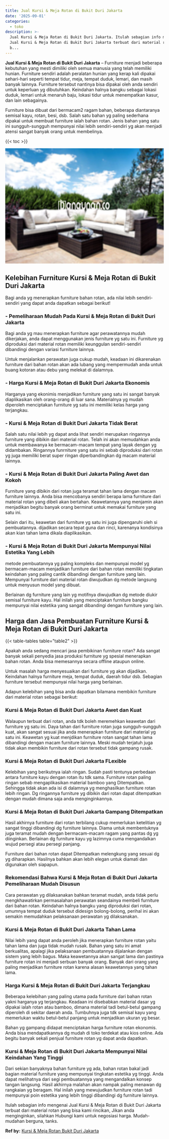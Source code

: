 ```yaml
---
title: Jual Kursi & Meja Rotan di Bukit Duri Jakarta
date: '2025-09-01'
categories:
  - toko
description: >-
  Jual Kursi & Meja Rotan di Bukit Duri Jakarta. Itulah sebagian info mengenai
  Jual Kursi & Meja Rotan di Bukit Duri Jakarta terbuat dari material rotan yang
  b...
---
```


**Jual Kursi & Meja Rotan di Bukit Duri Jakarta** – Furniture menjadi beberapa kebutuhan yang mesti dimiliki oleh semua manusia yang telah memiliki hunian. Furniture sendiri adalah peralatan hunian yang kerap kali dipakai sehari-hari seperti tempat tidur, meja, tempat duduk, lemari, dan masih banyak lainnya. Furniture tersebut nantinya bisa dipakai oleh anda sendiri untuk keperluan yg dibutuhkan. Keindahan halnya bangku sebagai lokasi duduk, lemari untuk menaruh baju, lokasi tidur untuk menempatkan kasur, dan lain sebagainya.

Furniture bisa dibuat dari bermacam2 ragam bahan, beberapa diantaranya semisal kayu, rotan, besi, dsb. Salah satu bahan yg paling sederhana dipakai untuk membuat furniture ialah bahan rotan. Jenis bahan yang satu ini sungguh-sungguh mempunyai nilai lebih sendiri-sendiri yg akan menjadi atensi sangat banyak orang untuk membelinya.

{{< toc >}}

![Jual Kursi & Meja Rotan di Bukit Duri Jakarta](/images/kursi-meja-rotan-murah48.png)

## Kelebihan Furniture Kursi & Meja Rotan di Bukit Duri Jakarta

Bagi anda yg menerapkan furniture bahan rotan, ada nilai lebih sendiri-sendiri yang dapat anda dapatkan sebagai berikut!

### \- Pemeliharaan Mudah Pada Kursi & Meja Rotan di Bukit Duri Jakarta

Bagi anda yg mau menerapkan furniture agar perawatannya mudah dikerjakan, anda dapat menggunakan jenis furniture yg satu ini. Furniture yg diproduksi dari material rotan memiliki keunggulan sendiri-sendiri dibandingi dengan variasi furniture lainnya.

Untuk menjalankan perawatan juga cukup mudah, keadaan ini dikarenakan furniture dari bahan rotan akan ada lubang yang mempermudah anda untuk buang kotoran atau debu yang melekat di dalamnya.

### \- Harga Kursi & Meja Rotan di Bukit Duri Jakarta Ekonomis

Harganya yang ekonimis menjadikan furniture yang satu ini sangat banyak diaplikasikan oleh orang-orang di luar sana. Materialnya yg mudah diperoleh menciptakan furniture yg satu ini memiliki kelas harga yang terjangkau.

### \- Kursi & Meja Rotan di Bukit Duri Jakarta Tidak Berat

Salah satu nilai lebih yg dapat anda lihat sendiri merupakan ringannya furniture yang dibikin dari material rotan. Telah ini akan memudahkan anda untuk membawanya ke bermacam-macam tempat yang layak dengan yg didambakan. Ringannya funrniture yang satu ini sebab diproduksi dari rotan yg juga memiliki berat super ringan diperbandingkan dg macam material lainnya.

### \- Kursi & Meja Rotan di Bukit Duri Jakarta Paling Awet dan Kokoh

Furniture yang dibikin dari rotan juga teramat tahan lama dengan macam furniture lainnya. Anda bisa mencobanya sendiri berapa lama furniture dari material rotan yang dibeli akan bertahan. Keawetannya yang menjamin akan menjadikan begitu banyak orang berminat untuk memakai furniture yang satu ini.

Selain dari itu, keawetan dari furniture yg satu ini juga dipengaruhi oleh si pembuatannya. dijadikan secara tepat guna dan rinci, karenanya kondisinya akan kian tahan lama dikala diaplikasikan.

### \- Kursi & Meja Rotan di Bukit Duri Jakarta Mempunyai Nilai Estetika Yang Lebih

metode pembuatannya yg paling kompleks dan mempunyai model yg bermacam-macam menjadikan furniture dari bahan rotan memiliki tingkatan keindahan yang paling cantik dibandingi dengan furniture yang lain. Mempunyai furniture dari material rotan diwujudkan dg metode langsung untuk menyusun model yang dibuat.

Berlainan dg furniture yang lain yg motifnya diwujudkan dg metode diukir semisal furniture kayu. Hal inilah yang menciptakan furniture bangku mempunyai nilai estetika yang sangat dibandingi dengan furniture yang lain.

## Harga dan Jasa Pembuatan Furniture Kursi & Meja Rotan di Bukit Duri Jakarta

{{< table-tables table="table2" >}}

Apakah anda sedang mencari jasa pembikinan furniture rotan? Ada sangat banyak sekali penyedia jasa produksi furniture yg spesial menerapkan bahan rotan. Anda bisa memesannya secara offline ataupun online.

Untuk masalah harga menyesuaikan dari furniture yg akan dijadikan. Keindahan halnya furniture meja, tempat duduk, daerah tidur dsb. Sebagian furniture tersebut mempunyai nilai harga yang berlainan.

Adapun kelebihan yang bisa anda dapatkan bilamana membikin furniture dari material rotan sebagai berikut:

### Kursi & Meja Rotan di Bukit Duri Jakarta Awet dan Kuat

Walaupun terbuat dari rotan, anda tdk boleh meremehkan keawetan dari furniture yg satu ini. Daya tahan dari furniture rotan juga sungguh-sungguh kuat, akan sangat sesuai jika anda menerapkan furniture dari material yg satu ini. Keawetan yg kuat menjdikan furniture rotan sangat tahan lama dibandingi dengan macam furniture lainnya. Meski mudah terjatuh juga tidak akan membikin furniture dari rotan tersebut tidak gampang rusak.

### Kursi & Meja Rotan di Bukit Duri Jakarta FLexible

Kelebihan yang berikutnya ialah ringan. Sudah pasti tentunya perbedaan antara furniture kayu dengan rotan itu tdk sama. Furniture rotan paling ringan sebab mengaplikasikan material bamboo yang Ditempatkan. Sehingga tidak akan ada isi di dalamnya yg menghasilkan furniture rotan lebih ringan. Dg ringannya furniture yg dibikin dari rotan dapat ditempatkan dengan mudah dimana saja anda menginginkannya.

### Kursi & Meja Rotan di Bukit Duri Jakarta Gampang Ditempatkan

Hasil akhirnya furniture dari rotan terbilang cukup memerlukan ketelitian yg sangat tinggi dibandingi dg furniture lainnya. Diama untuk membentuknya juga teramat mudah dengan bermacam-macam ragam yang pantas dg yg diinginkan. Berlainan dg furniture kayu yg lazimnya cuma mengandalkan wujud persegi atau persegi panjang.

Furniture dari bahan rotan dapat Ditempatkan melengkung yang sesuai dg yg diharapkan. Hasilnya bahkan akan lebih elegan untuk diamati dan digunakan oleh siapapun.

### Rekomendasi Bahwa Kursi & Meja Rotan di Bukit Duri Jakarta Pemeliharaan Mudah Disusun

Cara perawatan yg dilaksanakan bahkan teramat mudah, anda tidak perlu mengkhawatirkan permasalahan perawatan seandainya membeli furniture dari bahan rotan. Keindahan halnya bangku yang diproduksi dari rotan, umumnya tempat duduk tersebut didesign bolong-bolong, perihal ini akan semakin memudahkan pelaksanaan perawatan yg dilaksanakan.

### Kursi & Meja Rotan di Bukit Duri Jakarta Tahan Lama

Nilai lebih yang dapat anda peroleh jika menerapkan furniture rotan yaitu tahan lama dan juga tidak mudah rusak. Bahan yang satu ini amat berkualitas, apalagi jika pelaksanaan pembuatannya dijalankan dengan sistem yang lebih bagus. Maka keawetannya akan sangat lama dan pastinya furniture rotan ini menjadi serbuan banyak orang. Banyak dari orang yang paling menjadikan furniture rotan karena alasan keawetannya yang tahan lama.

### Harga Kursi & Meja Rotan di Bukit Duri Jakarta Terjangkau

Beberapa kelebihan yang paling utama pada furniture dari bahan rotan yakni harganya yg terjangkau. Keadaan ini disebabkan material dasar yg dipakai ialah rotan atau bamboo, dimana material tadi betul-betul gampang diperoleh di sekitar daerah anda. Tumbuhnya juga tdk semisal kayu yang memerlukan waktu betul-betul panjang untuk menjadikan ukuran yg besar.

Bahan yg gampang didapat menciptakan harga furniture rotan ekonomis. Anda bisa mendapatkannya dg mudah di toko terdekat atau kios online. Ada begitu banyak sekali penjual furniture rotan yg dapat anda dapatkan.

### Kursi & Meja Rotan di Bukit Duri Jakarta Mempunyai Nilai Keindahan Yang Tinggi

Dari sekian banyaknya bahan furniture yg ada, bahan rotan bakal jadi bagian material furniture yang mempunyai tingkatan estetika yg tinggi. Anda dapat melihatnya dari segi pembuatannya yang mengandalkan konsep tangan langsung. Hasil akhirnya malahan akan nampak paling menawan dg rangkaian yg beragam. Hal inilah yang mewujudkan furniture rotan tadi mempunyai poin estetika yang lebih tinggi dibandingi dg furniture lainnya.

Itulah sebagian info mengenai Jual Kursi & Meja Rotan di Bukit Duri Jakarta terbuat dari material rotan yang bisa kami rincikan, Jikan anda menginginkan, silahkan Hubungi kami untuk negosiasi harga. Mudah-mudahan berguna, tanks.

**Ref by:** [Kursi & Meja Rotan Bukit Duri Jakarta](https://id.wikipedia.org/wiki/Kursi)
